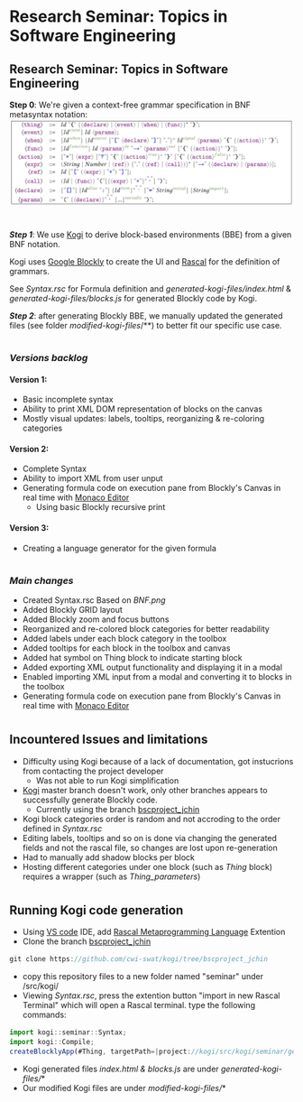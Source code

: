 # Research Seminar: **Topics in Software Engineering**

## Research Seminar: **Topics in Software Engineering**
__Step 0__: We're given a context-free grammar specification in BNF metasyntax notation:
![alt text](BNF.jpg)

#
___Step 1___: We use [Kogi](https://zenodo.org/record/4033220) to derive block-based environments (BBE) from a given BNF notation.

Kogi uses [Google Blockly](https://developers.google.com/blockly) to create the UI and [Rascal](https://www.rascal-mpl.org/) for the definition of grammars.

See *Syntax.rsc* for Formula definition and *generated-kogi-files/index.html* & *generated-kogi-files/blocks.js* for generated Blockly code by Kogi.


___Step 2___: after generating Blockly BBE, we manually updated the generated files (see folder *modified-kogi-files*/**) to better fit our specific use case.
#
### *Versions backlog*
#### Version 1:
- Basic incomplete syntax
- Ability to print XML DOM representation of blocks on the canvas
- Mostly visual updates: labels, tooltips, reorganizing & re-coloring categories
#### Version 2:
- Complete Syntax
- Ability to import XML from user unput
- Generating formula code on execution pane from Blockly's Canvas in real time with [Monaco Editor](https://microsoft.github.io/monaco-editor/)
    -  Using basic Blockly recursive print
#### Version 3:
- Creating a language generator for the given formula
# 

### *Main changes*
- Created Syntax.rsc Based on *BNF.png*
- Added Blockly GRID layout
- Added Blockly zoom and focus buttons
- Reorganized and re-colored block categories for better readability
- Added labels under each block category in the toolbox 
- Added tooltips for each block in the toolbox and canvas
- Added hat symbol on Thing block to indicate starting block
- Added exporting XML output functionality and displaying it in a modal
- Enabled importing XML input from a modal and converting it to blocks in the toolbox
- Generating formula code on execution pane from Blockly's Canvas in real time with [Monaco Editor](https://microsoft.github.io/monaco-editor/)
#
## Incountered Issues and limitations

- Difficulty using Kogi because of a lack of documentation, got instucrions from contacting the project developer
    - Was not able to run Kogi simplification
- [Kogi](https://github.com/cwi-swat/kogi) master branch doesn't work, only other branches appears to successfully generate Blockly code. 
    - Currently using the branch [bscproject_jchin](https://github.com/cwi-swat/kogi/tree/bscproject_jchin)
- Kogi block categories order is random and not accroding to the order defined in *Syntax.rsc*
- Editing labels, tooltips and so on is done via changing the generated fields and not the rascal file, so changes are lost upon re-generation
- Had to manually add shadow blocks per block
- Hosting different categories under one block (such as *Thing* block) requires a wrapper (such as *Thing_parameters*)

#
## Running Kogi code generation
- Using [VS code](https://code.visualstudio.com/) IDE, add [Rascal Metaprogramming Language](https://marketplace.visualstudio.com/items?itemName=UseTheSource.rascalmpl) Extention
- Clone the  branch [bscproject_jchin](https://github.com/cwi-swat/kogi/tree/bscproject_jchin)
```js
git clone https://github.com/cwi-swat/kogi/tree/bscproject_jchin
```

- copy this repository files to a new folder named "seminar" under /src/kogi/
- Viewing *Syntax.rsc*, press the extention button "import in new Rascal Terminal" which will open a Rascal terminal. type the following commands:
```js
import kogi::seminar::Syntax;
import kogi::Compile;
createBlocklyApp(#Thing, targetPath=|project://kogi/src/kogi/seminar/generated-kogi-files|);
```
- Kogi generated files *index.html & blocks.js* are under *generated-kogi-files/**
- Our modified Kogi files are under *modified-kogi-files/**